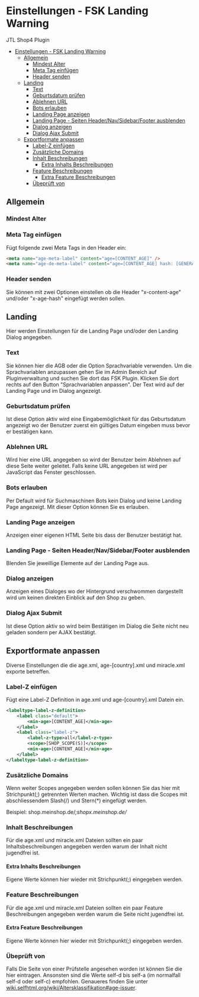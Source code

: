 # Einstellungen - FSK Landing Warning

JTL Shop4 Plugin

- [Einstellungen - FSK Landing Warning](#einstellungen---fsk-landing-warning)
    - [Allgemein](#allgemein)
        - [Mindest Alter](#mindest-alter)
        - [Meta Tag einfügen](#meta-tag-einf%C3%BCgen)
        - [Header senden](#header-senden)
    - [Landing](#landing)
        - [Text](#text)
        - [Geburtsdatum prüfen](#geburtsdatum-pr%C3%BCfen)
        - [Ablehnen URL](#ablehnen-url)
        - [Bots erlauben](#bots-erlauben)
        - [Landing Page anzeigen](#landing-page-anzeigen)
        - [Landing Page - Seiten Header/Nav/Sidebar/Footer ausblenden](#landing-page---seiten-headernavsidebarfooter-ausblenden)
        - [Dialog anzeigen](#dialog-anzeigen)
        - [Dialog Ajax Submit](#dialog-ajax-submit)
    - [Exportformate anpassen](#exportformate-anpassen)
        - [Label-Z einfügen](#label-z-einf%C3%BCgen)
        - [Zusätzliche Domains](#zus%C3%A4tzliche-domains)
        - [Inhalt Beschreibungen](#inhalt-beschreibungen)
            - [Extra Inhalts Beschreibungen](#extra-inhalts-beschreibungen)
        - [Feature Beschreibungen](#feature-beschreibungen)
            - [Extra Feature Beschreibungen](#extra-feature-beschreibungen)
        - [Übeprüft von](#%C3%BCbepr%C3%BCft-von)

## Allgemein

### Mindest Alter

### Meta Tag einfügen

Fügt folgende zwei Meta Tags in den Header ein:

```html
<meta name="age-meta-label" content="age=[CONTENT_AGE]" />
<meta name="age-de-meta-label" content="age=[CONTENT_AGE] hash: [GENERATED_HASH] v=1.0 kind=sl protocol=all" />
```

### Header senden

Sie können mit zwei Optionen einstellen ob die Header "x-content-age" und/oder "x-age-hash" eingefügt werden sollen.

## Landing

Hier werden Einstellungen für die Landing Page und/oder den Landing Dialog angegeben.

### Text

Sie können hier die AGB oder die Option Sprachvariable verwenden. Um die Sprachvariablen anzupassen gehen Sie im Admin Bereich auf Pluginverwaltung und suchen Sie dort das FSK Plugin. Klicken Sie dort rechts auf den Button "Sprachvariablen anpassen". Der Text wird auf der Landing Page und im Dialog angezeigt.

### Geburtsdatum prüfen

Ist diese Option aktiv wird eine Eingabemöglichkeit für das Geburtsdatum angezeigt wo der Benutzer zuerst ein gültiges Datum eingeben muss bevor er bestätigen kann.

### Ablehnen URL

Wird hier eine URL angegeben so wird der Benutzer beim Ablehnen auf diese Seite weiter geleitet. Falls keine URL angegeben ist wird per JavaScript das Fenster geschlossen.

### Bots erlauben

Per Default wird für Suchmaschinen Bots kein Dialog und keine Landing Page angezeigt. Mit dieser Option können Sie es erlauben. 

### Landing Page anzeigen

Anzeigen einer eigenen HTML Seite bis dass der Benutzer bestätigt hat.

### Landing Page - Seiten Header/Nav/Sidebar/Footer ausblenden

Blenden Sie jeweillige Elemente auf der Landing Page aus.

### Dialog anzeigen

Anzeigen eines Dialoges wo der Hintergrund verschwommen dargestellt wird um keinen direkten Einblick auf den Shop zu geben.

### Dialog Ajax Submit

Ist diese Option aktiv so wird beim Bestätigen im Dialog die Seite nicht neu geladen sondern per AJAX bestätigt.

## Exportformate anpassen

Diverse Einstellungen die die age.xml, age-[country].xml und miracle.xml exporte betreffen.

### Label-Z einfügen

Fügt eine Label-Z Definition in age.xml und age-[country].xml Datein ein.

```xml
<labeltype-label-z-definition>
    <label class="default">
        <min-age>[CONTENT_AGE]</min-age>
    </label>
    <label class="label-z">
        <label-z-type>all</label-z-type>
        <scope>[SHOP_SCOPE(S)]</scope>
        <min-age>[CONTENT_AGE]</min-age>
    </label>
</labeltype-label-z-definition>
```

### Zusätzliche Domains

Wenn weiter Scopes angegeben werden sollen können Sie das hier mit Strichpunkt(;) getrennten Werten machen. Wichtig ist dass die Scopes mit abschliessendem Slash(/) und Stern(*) eingefügt werden.

Beispiel: shop.meinshop.de/*;shopx.meinshop.de/*

### Inhalt Beschreibungen

Für die age.xml und miracle.xml Dateien sollten ein paar Inhaltsbeschreibungen angegeben werden warum der Inhalt nicht jugendfrei ist.

#### Extra Inhalts Beschreibungen

Eigene Werte können hier wieder mit Strichpunkt(;) eingegeben werden.

### Feature Beschreibungen

Für die age.xml und miracle.xml Dateien sollten ein paar Feature Beschreibungen angegeben werden warum die Seite nicht jugendfrei ist.

#### Extra Feature Beschreibungen

Eigene Werte können hier wieder mit Strichpunkt(;) eingegeben werden.

### Übeprüft von

Falls Die Seite von einer Prüfstelle angesehen worden ist können Sie die hier eintragen. Ansonsten sind die Werte self-d bis self-a (im normalfall self-d oder self-c) empfohlen. Genaueres finden Sie unter [wiki.selfhtml.org/wiki/Altersklassifikation#age-issuer](https://wiki.selfhtml.org/wiki/Altersklassifikation#age-issuer).
